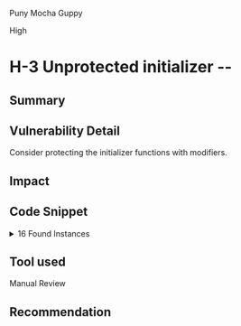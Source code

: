 Puny Mocha Guppy

High

# H-3 Unprotected initializer --

## Summary

## Vulnerability Detail

Consider protecting the initializer functions with modifiers.


## Impact

## Code Snippet



<details><summary>16 Found Instances</summary>


- Found in src/contracts/CollectionToken.sol [Line: 136](https://github.com/sherlock-audit/2024-08-flayer/blob/main/flayer/src/contracts/CollectionToken.sol#L136)

	```solidity
	    function _guardInitializeOwner() internal pure override returns (bool) {
	```

- Found in src/contracts/Listings.sol [Line: 999](https://github.com/sherlock-audit/2024-08-flayer/blob/main/flayer/src/contracts/Listings.sol#L999)

	```solidity
	    function _guardInitializeOwner() internal pure override returns (bool) {
	```

- Found in src/contracts/LockerManager.sol [Line: 67](https://github.com/sherlock-audit/2024-08-flayer/blob/main/flayer/src/contracts/LockerManager.sol#L67)

	```solidity
	    function _guardInitializeOwner() internal pure override returns (bool) {
	```

- Found in src/contracts/implementation/BaseImplementation.sol [Line: 151](https://github.com/sherlock-audit/2024-08-flayer/blob/main/flayer/src/contracts/implementation/BaseImplementation.sol#L151)

	```solidity
	    function initializeCollection(address /* _collection */, uint /* _eth */, uint /* _tokens */, uint160 /* _sqrtPriceX96 */) public virtual {
	```

- Found in src/contracts/implementation/BaseImplementation.sol [Line: 269](https://github.com/sherlock-audit/2024-08-flayer/blob/main/flayer/src/contracts/implementation/BaseImplementation.sol#L269)

	```solidity
	    function _guardInitializeOwner() internal pure override returns (bool) {
	```

- Found in src/contracts/implementation/UniswapImplementation.sol [Line: 205](https://github.com/sherlock-audit/2024-08-flayer/blob/main/flayer/src/contracts/implementation/UniswapImplementation.sol#L205)

	```solidity
	    function initializeCollection(address _collection, uint _amount0, uint _amount1, uint _amount1Slippage, uint160 _sqrtPriceX96) public override {
	```

- Found in src/contracts/utils/AirdropRecipient.sol [Line: 154](https://github.com/sherlock-audit/2024-08-flayer/blob/main/flayer/src/contracts/utils/AirdropRecipient.sol#L154)

	```solidity
	    function _guardInitializeOwner() internal pure override returns (bool) {
	```

- Found in src/contracts/utils/CollectionShutdown.sol [Line: 521](https://github.com/sherlock-audit/2024-08-flayer/blob/main/flayer/src/contracts/utils/CollectionShutdown.sol#L521)

	```solidity
	    function _guardInitializeOwner() internal pure override returns (bool) {
	```

- Found in src/interfaces/IBaseImplementation.sol [Line: 44](https://github.com/sherlock-audit/2024-08-flayer/blob/main/flayer/src/interfaces/IBaseImplementation.sol#L44)

	```solidity
	    function initializeCollection(address _collection, uint _eth, uint _tokens, uint _amount1Slippage, uint160 _sqrtPriceX96) external;
	```

- Found in src/interfaces/ICollectionToken.sol [Line: 11](https://github.com/sherlock-audit/2024-08-flayer/blob/main/flayer/src/interfaces/ICollectionToken.sol#L11)

	```solidity
	    function initialize(string calldata name_, string calldata symbol_, uint _denomination) external;
	```

- Found in src/interfaces/ILocker.sol [Line: 47](https://github.com/sherlock-audit/2024-08-flayer/blob/main/flayer/src/interfaces/ILocker.sol#L47)

	```solidity
	    function collectionInitialized(address _collection) external view returns (bool);
	```

- Found in src/interfaces/ILocker.sol [Line: 61](https://github.com/sherlock-audit/2024-08-flayer/blob/main/flayer/src/interfaces/ILocker.sol#L61)

	```solidity
	    function initializeCollection(address _collection, uint _eth, uint[] calldata _tokenIds, uint _tokenSlippage, uint160 _sqrtPriceX96) external;
	```


- Found in src/InfernalRiftBelow.sol [Line: 103](https://github.com/sherlock-audit/2024-08-flayer/blob/main/moongate/src/InfernalRiftBelow.sol#L103)

	```solidity
	    function initializeERC721Bridgable(address _erc721Bridgable) external {
	```

- Found in src/InfernalRiftBelow.sol [Line: 119](https://github.com/sherlock-audit/2024-08-flayer/blob/main/moongate/src/InfernalRiftBelow.sol#L119)

	```solidity
	    function initializeERC1155Bridgable(address _erc1155Bridgable) external {
	```

- Found in src/libs/ERC1155Bridgable.sol [Line: 53](https://github.com/sherlock-audit/2024-08-flayer/blob/main/moongate/src/libs/ERC1155Bridgable.sol#L53)

	```solidity
	    function initialize(uint96 _royaltyBps, uint256 _REMOTE_CHAIN_ID, address _REMOTE_TOKEN) external {
	```

- Found in src/libs/ERC721Bridgable.sol [Line: 57](https://github.com/sherlock-audit/2024-08-flayer/blob/main/moongate/src/libs/ERC721Bridgable.sol#L57)

	```solidity
	    function initialize(
	```

</details>


## Tool used

Manual Review

## Recommendation